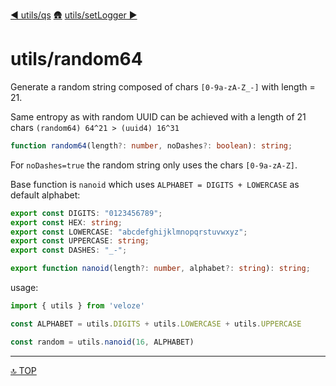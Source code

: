 [◀︎ utils/qs](../utils/qs.md)
[🛖](../index.md)
[utils/setLogger ▶](../utils/setLogger.md)

# utils/random64

Generate a random string composed of chars `[0-9a-zA-Z_-]` with length = 21.

Same entropy as with random UUID can be achieved with a length of 21 chars `(random64) 64^21 > (uuid4) 16^31`

```ts
function random64(length?: number, noDashes?: boolean): string;
```

For `noDashes=true` the random string only uses the chars `[0-9a-zA-Z]`.

Base function is `nanoid` which uses `ALPHABET = DIGITS + LOWERCASE` as default
alphabet:

```ts
export const DIGITS: "0123456789";
export const HEX: string;
export const LOWERCASE: "abcdefghijklmnopqrstuvwxyz";
export const UPPERCASE: string;
export const DASHES: "_-";

export function nanoid(length?: number, alphabet?: string): string;
```

usage:

```js
import { utils } from 'veloze'

const ALPHABET = utils.DIGITS + utils.LOWERCASE + utils.UPPERCASE 

const random = utils.nanoid(16, ALPHABET)
```

---

[🔝 TOP](#top)
